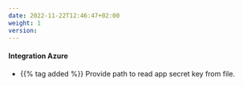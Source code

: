 ```yaml
---
date: 2022-11-22T12:46:47+02:00
weight: 1
version:
---
```


#### Integration Azure

- {{% tag added %}} Provide path to read app secret key from file.
